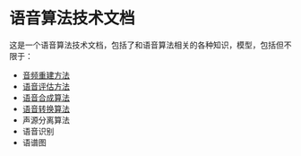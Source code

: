 # 语音算法技术文档

这是一个语音算法技术文档，包括了和语音算法相关的各种知识，模型，包括但不限于：
- [音频重建方法](https://github.com/zsl24/Speech-Processing-Doc/blob/main/%E9%9F%B3%E9%A2%91%E9%87%8D%E5%BB%BA%E6%96%B9%E6%B3%95.md)  
- [语音评估方法](https://github.com/zsl24/Speech-Processing-Doc/blob/main/%E8%AF%AD%E9%9F%B3%E8%AF%84%E4%BC%B0%E6%96%B9%E6%B3%95.md)  
- [语音合成算法](https://github.com/zsl24/Speech-Processing-Doc/blob/main/%E8%AF%AD%E9%9F%B3%E5%90%88%E6%88%90%E7%AE%97%E6%B3%95.md)  
- [语音转换算法](https://github.com/zsl24/Speech-Processing-Doc/blob/main/%E8%AF%AD%E9%9F%B3%E8%BD%AC%E6%8D%A2%E7%AE%97%E6%B3%95.md)  
- 声源分离算法
- 语音识别  
- 语谱图  
